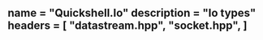 name = "Quickshell.Io"
description = "Io types"
headers = [
	"datastream.hpp",
	"socket.hpp",
]
-----
